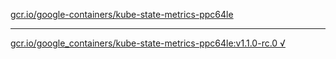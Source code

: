 [gcr.io/google-containers/kube-state-metrics-ppc64le](https://hub.docker.com/r/abcz/kube-state-metrics-ppc64le/tags/) 

----
[gcr.io/google_containers/kube-state-metrics-ppc64le:v1.1.0-rc.0 √](https://hub.docker.com/r/abcz/kube-state-metrics-ppc64le/tags/)


